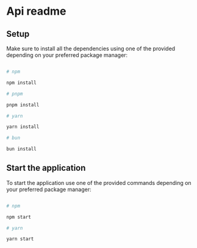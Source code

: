# Api readme

## Setup

Make sure to install all the dependencies using one of the provided depending on your preferred package manager:

```bash

# npm

npm install

# pnpm

pnpm install

# yarn

yarn install

# bun

bun install
```

## Start the application

To start the application use one of the provided commands depending on your preferred package manager:

```bash

# npm

npm start

# yarn 

yarn start

```
